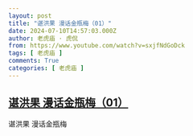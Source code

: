 ```yaml
---
layout: post
title: "谌洪果 漫话金瓶梅（01）"
date: 2024-07-10T14:57:03.000Z
author: 老虎庙 · 虎侃
from: https://www.youtube.com/watch?v=sxjfNdGoDck
tags: [ 老虎庙 ]
comments: True
categories: [ 老虎庙 ]
---
```

<!--1720623423000-->
[谌洪果 漫话金瓶梅（01）](https://www.youtube.com/watch?v=sxjfNdGoDck)
------

<div>
谌洪果 漫话金瓶梅
</div>
